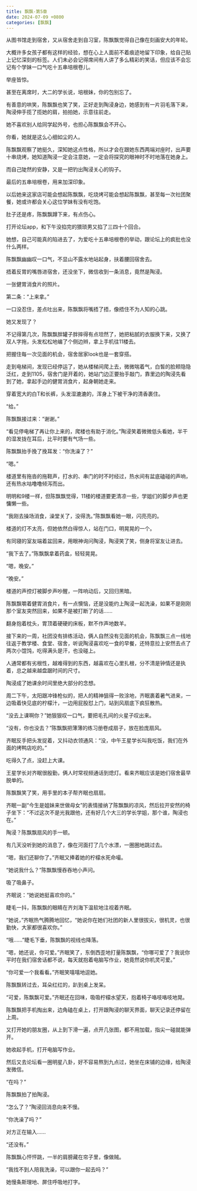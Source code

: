 ```yaml
---
title: 飘飘-第5章
date: 2024-07-09 +0800
categories: [飘飘]
---
```


从图书馆走到宿舍，又从宿舍走到自习室，陈飘飘觉得自己像在刻画安大的年轮。

大概许多女孩子都有这样的经验，想在心上人面前不着痕迹地留下印象，给自己贴上记忆深刻的标签。人们未必会记得席间有人讲了多么精彩的笑话，但应该不会忘记有个学妹一口气吃十五串培根卷儿。

举座皆惊。

甚至在离席时，大二的学长说，培根妹，你的包别忘了。

有善意的哄笑，陈飘飘也笑了笑，正好走到陶浸身边，她感到有一片羽毛落下来，陶浸伸手揽了揽她的肩，拍拍她，示意往前走。

她不喜欢别人给同学起外号，也担心陈飘飘会不开心。

你看，她就是这么心细如尘的人。

陈飘飘观察了她挺久，深知她这点性格，所以才会在跟她东西两端对座时，出声要十串烧烤，她知道陶浸一定会注意她，一定会将探究的眼神时不时地落在她身上。

而自己陡然的安静，又是一把钓出陶浸关心的钩子。

最后的五串培根卷，用来加深印象。

以后她来这家店可能会想起陈飘飘，吃烧烤可能会想起陈飘飘，甚至每一次社团聚餐，她或许都会关心这位学妹有没有吃饱。

肚子还是疼，陈飘飘蹲下来，有点伤心。

打开论坛app，和下午没掐完的猥琐男又掐了三四十个回合。

她想，自己可能真的陷进去了，为爱吃十五串培根卷的举动，跟论坛上的疯批也没什么两样。

陈飘飘幽幽叹一口气，不显山不露水地站起身，扶着腰回宿舍去。

捂着反胃的嘴唇进宿舍，还没坐下，微信收到一条消息，竟然是陶浸。

一张健胃消食片的照片。

第二条：“上来拿。”

一口没忍住，差点吐出来，陈飘飘将嘴捂了捂，像捂住不为人知的心跳。

她又发现了？

不记得第几次，陈飘飘胖罐子胖摔得有点坦然了，她把粘腻的衣服换下来，又换了双人字拖，头发松松地编了个侧边辫，拿上手机往11楼去。

把握住每一次见面的机会，宿舍居家look也是一套穿搭。

走到电梯间，发现已经停运了，她从楼梯间爬上去，微微喘着气，白皙的脸颊隐隐泛红，走到1105，宿舍门是开着的，她站门边正要抬手敲门，靠里边的陶浸先看到了她，拿起手边的健胃消食片，起身朝她走来。

穿着宽大的白T和长裤，头发湿漉漉的，浑身上下被干净的清香裹住。

“给。”

陈飘飘接过来：“谢谢。”

“看见停电梯了再让你上来的，爬楼也有助于消化。”陶浸笑着微微低头看她，半干的湿发拢在耳后，比平时要有气场一些。

陈飘飘抬手挽了挽耳发：“你洗澡了？”

“嗯。”

楼道里有拖沓的拖鞋声，打水的、串门的时不时经过，热水间有盆底磕碰的声响，还有热水咕噜噜倾泻而出。

明明和9楼一样，但陈飘飘觉得，11楼的楼道要更清凉一些，学姐们的脚步声也更慵懒一些。

“我刚去操场消食，澡堂关了，没得洗。”陈飘飘看她一眼，闪亮亮的。

楼道的灯不太亮，但她依然白得惊人，站在门口，明晃晃的一个。

有同寝的室友端着盆回来，用眼神询问陶浸，陶浸笑了笑，侧身将室友让进去。

“我下去了。”陈飘飘拿着药盒，轻轻晃晃。

“嗯，晚安。”

“晚安。”

楼道的声控灯被脚步声吵醒，一阵响动后，又回归黑暗。

陈飘飘嚼着健胃消食片，有一点懊恼，还是没能约上陶浸一起洗澡，如果不是刚刚那个室友突然回来，如果不是被打断了的话……

翻身抱着枕头，胃顶着硬硬的床板，默不作声地数羊。

接下来的一周，社团没有排练活动，俩人自然没有见面的机会，陈飘飘三点一线地往返于教学楼、食堂、宿舍，听说陶浸喜欢吃一食的早餐，还特意拉上安然去点了两次小馄饨，吃得满头是汗，也没碰上。

人通常都有劣根性，越难得到的东西，越喜欢在心里扎根，分不清是钟情还是执着，总之越来越盘踞时间的尺寸。

陶浸成了她课余时间里绝大部分的念想。

周二下午，太阳跟冲锋枪似的，把人的精神狙得一败涂地，齐眠裹着暑气进来，一边吸着快见底的柠檬汁，一边用屁股怼上门，站到风扇底下疯狂散热。

“没去上课啊你？”她狠狠叹一口气，要把毛孔间的火星子叹出来。

“没有，你也没去？”陈飘飘把薄薄的练习册卷成扇子，放在脸庞扇风。

齐眠反手把头发捉着，又抖动衣领通风：“没，中午王星学长叫我吃饭，我们在外面的烤鸭店吃的。”

吃得久了点，没赶上大课。

王星学长对齐眠很殷勤，俩人时常视频通话到熄灯。看来齐眠应该是她们宿舍最早脱单的。

陈飘飘笑了笑，用手里的本子帮齐眠也扇扇。

齐眠一副“今生是姐妹来世做母女”的表情接纳了陈飘飘的凉风，然后拉开安然的椅子坐下：“不过这次不是光我跟他，还有好几个大三的学长学姐，那个谁，陶浸也在。”

陶浸？陈飘飘扇风的手一顿。

有几天没听到她的消息了，像在河面打了几个水漂，一圈圈地跳过去。

“嗯，我们还聊你了。”齐眠又捧着她的柠檬水死命嘬。

“她说我什么？”陈飘飘慢吞吞地小声问。

吸了吸鼻子。

齐眠说：“她说她挺喜欢你的。”

睫毛一抖，陈飘飘的眼睛在齐刘海下温软地注视着齐眠。

“她说，”齐眠热气腾腾地回忆，“她说你在她们社团的新人里很拔尖，很机灵，也很勤快，大家都很喜欢你。”

“哦……”睫毛下垂，陈飘飘的视线也降落。

“嗯，她还说，你可爱。”齐眠笑了，东倒西歪地打量陈飘飘，“你哪可爱了？我说你平时在我们宿舍话都不说，每天就抱着电脑写作业，她竟然说你机灵可爱。”

“你可爱一个我看看。”齐眠笑嘻嘻地逗她。

陈飘飘转过去，耳朵红红的，趴到桌上发呆。

“可爱，陈飘飘可爱。”齐眠还在回味，吸吸柠檬水望天，抱着椅子咯吱咯吱地晃。

陈飘飘把手机掏出来，边角磕在桌上，打开跟陶浸的聊天界面，聊天记录还停留在上周。

又打开她的朋友圈，从上到下滑一遍，点开几张图，都不用加载，指尖一碰就能弹开。

她收起手机，打开电脑写作业。

然后又去论坛看一圈明星八卦，好不容易熬到九点过，她坐在床铺的边缘，给陶浸发微信。

“在吗？”

陈飘飘拍了拍陶浸。

“怎么了？”陶浸回消息向来不慢。

“你洗澡了吗？”

对方正在输入……

“还没有。”

陈飘飘心怦怦跳，一半的肩膀藏在帘子里，像做贼。

“我找不到人陪我洗澡，可以跟你一起去吗？”

她慢条斯理地、屏住呼吸地打字。


